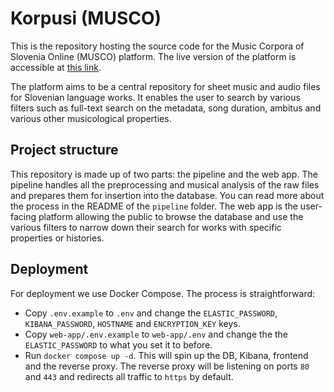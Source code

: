 # Korpusi (MUSCO)

This is the repository hosting the source code for the Music Corpora of Slovenia Online (MUSCO) platform.
The live version of the platform is accessible at [this link](https://korpusi.muzikolofijaff.si).

The platform aims to be a central repository for sheet music and audio files for Slovenian language
works. It enables the user to search by various filters such as full-text search on the metadata,
song duration, ambitus and various other musicological properties.

## Project structure

This repository is made up of two parts: the pipeline and the web app. The pipeline handles all
the preprocessing and musical analysis of the raw files and prepares them for insertion into the
database. You can read more about the process in the README of the `pipeline` folder. The web app
is the user-facing platform allowing the public to browse the database and use the various filters
to narrow down their search for works with specific properties or histories.

## Deployment

For deployment we use Docker Compose. The process is straightforward:

- Copy `.env.example` to `.env` and change the `ELASTIC_PASSWORD`, `KIBANA_PASSWORD`, `HOSTNAME` and `ENCRYPTION_KEY` keys.
- Copy `web-app/.env.example` to `web-app/.env` and change the the `ELASTIC_PASSWORD` to what you set it to before.
- Run `docker compose up -d`. This will spin up the DB, Kibana, frontend and the reverse proxy. The reverse proxy will be listening on ports `80` and `443` and redirects all traffic to `https` by default.
